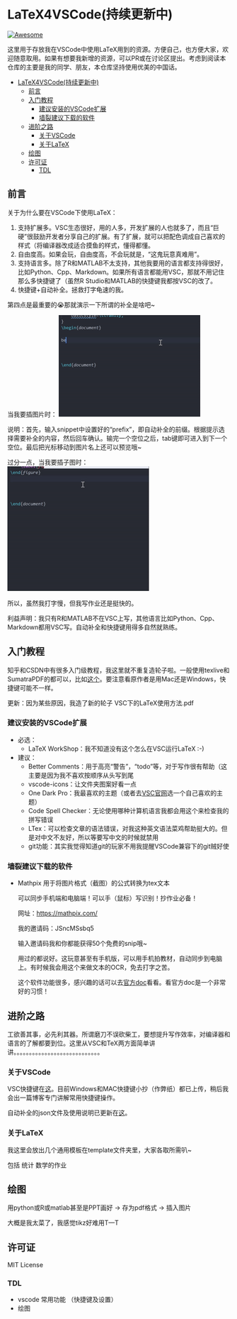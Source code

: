 # LaTeX4VSCode(持续更新中)
[![Awesome](https://cdn.rawgit.com/sindresorhus/awesome/d7305f38d29fed78fa85652e3a63e154dd8e8829/media/badge.svg)](https://github.com/sindresorhus/awesome)

这里用于存放我在VSCode中使用LaTeX用到的资源。方便自己，也方便大家，欢迎随意取用。如果有想要我新增的资源，可以PR或在讨论区提出。考虑到阅读本仓库的主要是我的同学、朋友，本仓库坚持使用优美的中国话。
- [LaTeX4VSCode(持续更新中)](#latex4vscode持续更新中)
  - [前言](#前言)
  - [入门教程](#入门教程)
    - [建议安装的VSCode扩展](#建议安装的vscode扩展)
    - [墙裂建议下载的软件](#墙裂建议下载的软件)
  - [进阶之路](#进阶之路)
    - [关于VSCode](#关于vscode)
    - [关于LaTeX](#关于latex)
  - [绘图](#绘图)
  - [许可证](#许可证)
    - [TDL](#tdl)


## 前言
关于为什么要在VSCode下使用LaTeX：
1. 支持扩展多。VSC生态很好，用的人多，开发扩展的人也就多了，而且“巨硬”很鼓励开发者分享自己的扩展。有了扩展，就可以把配色调成自己喜欢的样式（将编译器改成适合摸鱼的样式，懂得都懂。
2. 自由度高。如果会玩，自由度高，不会玩就是，“这鬼玩意真难用”。
3. 支持语言多。除了R和MATLAB不太支持，其他我要用的语言都支持得很好，比如Python、Cpp、Markdown。如果所有语言都能用VSC，那就不用记住那么多快捷键了（虽然R Studio和MATLAB的快捷键我都按VSC的改了。
4. 快捷键+自动补全。拯救打字龟速的我。

第四点是最重要的😭那就演示一下所谓的补全是啥吧~

当我要插图片时：
![figure](img/figure.gif "演示自动补全")

说明：首先，输入snippet中设置好的“prefix”，即自动补全的前缀。根据提示选择需要补全的内容，然后回车确认。输完一个空位之后，tab键即可进入到下一个空位。最后把光标移动到图片名上还可以预览哦~


过分一点，当我要插子图时：
![subfigure](img/subfigure.gif "演示自动补全")

所以，虽然我打字慢，但我写作业还是挺快的。

利益声明：我只有R和MATLAB不在VSC上写，其他语言比如Python、Cpp、Markdown都用VSC写。自动补全和快捷键用得多自然就熟练。
## 入门教程
知乎和CSDN中有很多入门级教程，我这里就不重复造轮子啦。一般使用texlive和SumatraPDF的都可以，比如[这个](https://zhuanlan.zhihu.com/p/166523064)。要注意看原作者是用Mac还是Windows，快捷键可能不一样。

更新：因为某些原因，我造了新的轮子 VSC下的LaTeX使用方法.pdf

### 建议安装的VSCode扩展
* 必选：
  * LaTeX WorkShop：我不知道没有这个怎么在VSC运行LaTeX :-)
* 建议：
  * Better Comments：用于高亮“警告”，“todo”等，对于写作很有帮助（这主要是因为我不喜欢按顺序从头写到尾
  * vscode-icons：让文件夹图案好看一点
  * One Dark Pro：我最喜欢的主题（或者去[VSC官网](https://code.visualstudio.com/docs/getstarted/themes#:~:text=In%20VS%20Code%2C%20open%20the,%3E%20Color%20Theme%20on%20macOS)选一个自己喜欢的主题）
  * Code Spell Checker：无论使用哪种计算机语言我都会用这个来检查我的拼写错误
  * LTex：可以检查文章的语法错误，对我这种英文语法菜鸡帮助挺大的。但是对中文不友好，所以等要写中文的时候就禁用
  * git功能：其实我觉得知道git的玩家不用我提醒VSCode兼容下的git贼好使

### 墙裂建议下载的软件
* Mathpix 用于将图片格式（截图）的公式转换为tex文本

  可以同步手机端和电脑端！可以手（鼠标）写识别！抄作业必备！

  网址：https://mathpix.com/

  我的邀请码：JSncMSsbq5
  
  输入邀请码我和你都能获得50个免费的snip哦~
  
  用过的都说好。这玩意甚至有手机版，可以用手机拍教材，自动同步到电脑上。有时候我会用这个来做文本的OCR，免去打字之苦。

  这个软件功能很多，感兴趣的话可以去[官方doc](https://mathpix.com/docs)看看。看官方doc是一个非常好的习惯！


## 进阶之路
工欲善其事，必先利其器。所谓磨刀不误砍柴工，要想提升写作效率，对编译器和语言的了解都要到位。这里从VSC和TeX两方面简单讲讲。。。。。。。。。。。。。。。。。。。。。。。。。。。。
### 关于VSCode
VSC快捷键在[这](./keyboard-shortcuts/README.md)。目前Windows和MAC快捷键小抄（作弊纸）都已上传，稍后我会出一篇博客专门讲解常用快捷键操作。

自动补全的json文件及使用说明已更新在[这](./snippet/README.md)。

### 关于LaTeX
我这里会放出几个通用模板在template文件夹里，大家各取所需叭~

包括 统计 数学的作业

## 绘图
用python或R或matlab甚至是PPT画好 -> 存为pdf格式 -> 插入图片

大概是我太菜了，我感觉tikz好难用T—T

## 许可证
MIT License

### TDL
* vscode 常用功能 （快捷键及设置）
* 绘图
